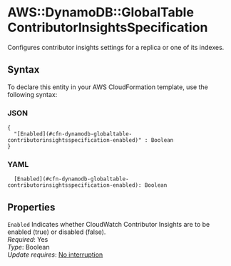 # AWS::DynamoDB::GlobalTable ContributorInsightsSpecification<a name="aws-properties-dynamodb-globaltable-contributorinsightsspecification"></a>

Configures contributor insights settings for a replica or one of its indexes\.

## Syntax<a name="aws-properties-dynamodb-globaltable-contributorinsightsspecification-syntax"></a>

To declare this entity in your AWS CloudFormation template, use the following syntax:

### JSON<a name="aws-properties-dynamodb-globaltable-contributorinsightsspecification-syntax.json"></a>

```
{
  "[Enabled](#cfn-dynamodb-globaltable-contributorinsightsspecification-enabled)" : Boolean
}
```

### YAML<a name="aws-properties-dynamodb-globaltable-contributorinsightsspecification-syntax.yaml"></a>

```
  [Enabled](#cfn-dynamodb-globaltable-contributorinsightsspecification-enabled): Boolean
```

## Properties<a name="aws-properties-dynamodb-globaltable-contributorinsightsspecification-properties"></a>

`Enabled`  <a name="cfn-dynamodb-globaltable-contributorinsightsspecification-enabled"></a>
Indicates whether CloudWatch Contributor Insights are to be enabled \(true\) or disabled \(false\)\.  
*Required*: Yes  
*Type*: Boolean  
*Update requires*: [No interruption](https://docs.aws.amazon.com/AWSCloudFormation/latest/UserGuide/using-cfn-updating-stacks-update-behaviors.html#update-no-interrupt)